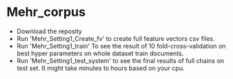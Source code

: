 # Mehr_corpus
- Download the reposity
- Run 'Mehr_Setting1_Create_fv' to create full feature vectors csv files.
- Run 'Mehr_Setting1_train' To see the result of 10 fold-cross-validation on best hyper parameters on whole dataset train documents.
- Run 'Mehr_Setting1_test_system' to see the final results of full chains on test set. It might take minutes to hours based on your cpu.
